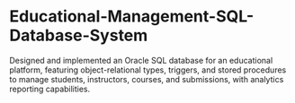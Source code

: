 # Educational-Management-SQL-Database-System
Designed and implemented an Oracle SQL database for an educational platform, featuring object-relational types, triggers, and stored procedures to manage students, instructors, courses, and submissions, with analytics reporting capabilities.
